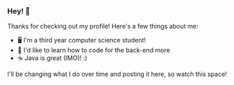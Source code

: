 ### Hey! 👋

Thanks for checking out my profile! Here's a few things about me:

- 🖥 I'm a third year computer science student!
- 🔮 I'd like to learn how to code for the back-end more
- ☕️ Java is great (IMO)! :)

I'll be changing what I do over time and posting it here, so watch this space!

<!--
**remizla/remizla** is a ✨ _special_ ✨ repository because its `README.md` (this file) appears on your GitHub profile.

Here are some ideas to get you started:

- 🔭 I’m currently working on ...
- 🌱 I’m currently learning ...
- 👯 I’m looking to collaborate on ...
- 🤔 I’m looking for help with ...
- 💬 Ask me about ...
- 📫 How to reach me: ...
- 😄 Pronouns: ...
- ⚡ Fun fact: ...
-->
